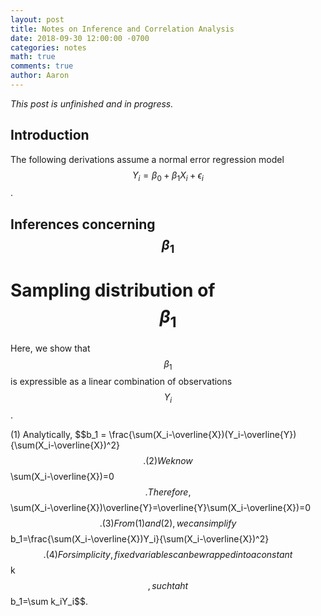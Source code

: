 ```yaml
---
layout: post
title: Notes on Inference and Correlation Analysis
date: 2018-09-30 12:00:00 -0700
categories: notes 
math: true
comments: true
author: Aaron
---
```

*This post is unfinished and in progress.*

## Introduction
The following derivations assume a normal error regression model $$Y_i=\beta_0+\beta_1X_i+\epsilon_i$$.

## Inferences concerning $$\beta_1$$
# Sampling distribution of $$\beta_1$$
Here, we show that $$\beta_1$$ is expressible as a linear combination of observations $$Y_i$$.  

(1) Analytically, $$b_1 = \frac{\sum(X_i-\overline{X})(Y_i-\overline{Y}){\sum(X_i-\overline{X})^2}$$.
(2) We know $$\sum(X_i-\overline{X})=0$$. Therefore, $$\sum(X_i-\overline{X})\overline{Y}=\overline{Y}\sum(X_i-\overline{X})=0$$.
(3) From (1) and (2), we can simplify $$b_1=\frac{\sum(X_i-\overline{X})Y_i}{\sum(X_i-\overline{X})^2}$$.
(4) For simplicity, fixed variables can be wrapped into a constant $$k$$, such taht $$b_1=\sum k_iY_i$$.